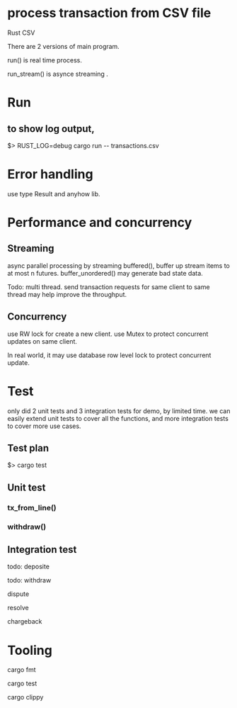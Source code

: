# process transaction from CSV file
Rust CSV

There are 2 versions of main program.

run() is real time process.

run_stream() is asynce streaming .

# Run

## to show log output,
$> RUST_LOG=debug cargo run -- transactions.csv

# Error handling
use type Result and anyhow lib.

# Performance and concurrency

## Streaming
async parallel processing by streaming buffered(), buffer up stream items to at most n futures.
buffer_unordered() may generate bad state data.

Todo: multi thread. send transaction requests for same client to same thread may help improve the throughput.

## Concurrency
use RW lock for create a new client.
use Mutex to protect concurrent updates on same client.

In real world, it may use database row level lock to protect concurrent update.

# Test
only did 2 unit tests and 3 integration tests for demo, by limited time. we can easily extend unit tests to cover all the functions, and more integration tests to cover more use cases.

## Test plan
$> cargo test

## Unit test

### tx_from_line()
### withdraw()

## Integration test
todo: deposite

todo: withdraw

dispute

resolve

chargeback

# Tooling
cargo fmt

cargo test

cargo clippy
